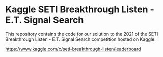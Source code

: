 # Kaggle SETI Breakthrough Listen - E.T. Signal Search

This repository contains the code for our solution to the 2021 of the SETI Breakthrough Listen - E.T. Signal Search competition hosted on Kaggle:

https://www.kaggle.com/c/seti-breakthrough-listen/leaderboard
